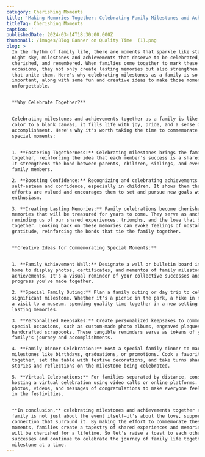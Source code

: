 ```yaml
---
category: Cherishing Moments
title: 'Making Memories Together: Celebrating Family Milestones and Achievements'
titleTag: Cherishing Moments
caption: ''
publishedDate: 2024-03-14T18:30:00.000Z
thumbnail: /images/Blog Banner on Quality Time  (1).png
blog: >
  In the rhythm of family life, there are moments that sparkle like stars in the
  night sky, milestones and achievements that deserve to be celebrated,
  cherished, and remembered. When families come together to mark these special
  occasions, they not only create lasting memories but also strengthen the bonds
  that unite them. Here's why celebrating milestones as a family is so
  important, along with some fun and creative ideas to make those moments
  unforgettable.


  **Why Celebrate Together?**


  Celebrating milestones and achievements together as a family is like adding
  color to a blank canvas, it fills life with joy, pride, and a sense of
  accomplishment. Here's why it's worth taking the time to commemorate these
  special moments:


  1. **Fostering Togetherness:** Celebrating milestones brings the family
  together, reinforcing the idea that each member's success is a shared victory.
  It strengthens the bond between parents, children, siblings, and even extended
  family members.

  2. **Boosting Confidence:** Recognizing and celebrating achievements boosts
  self-esteem and confidence, especially in children. It shows them that their
  efforts are valued and encourages them to set and pursue new goals with
  enthusiasm.

  3. **Creating Lasting Memories:** Family celebrations become cherished
  memories that will be treasured for years to come. They serve as anchors,
  reminding us of our shared experiences, triumphs, and the love that binds us
  together. Looking back on these memories can evoke feelings of nostalgia and
  gratitude, reinforcing the bonds that tie the family together.


  **Creative Ideas for Commemorating Special Moments:**


  1. **Family Achievement Wall:** Designate a wall or bulletin board in your
  home to display photos, certificates, and mementos of family milestones and
  achievements. It's a visual reminder of your collective successes and the
  progress you've made together.

  2. **Special Family Outing:** Plan a family outing or day trip to celebrate a
  significant milestone. Whether it's a picnic in the park, a hike in nature, or
  a visit to a museum, spending quality time together in a new setting creates
  lasting memories.

  3. **Personalized Keepsakes:** Create personalized keepsakes to commemorate
  special occasions, such as custom-made photo albums, engraved plaques, or
  handcrafted scrapbooks. These tangible reminders serve as tokens of your
  family's journey and accomplishments.

  4. **Family Dinner Celebration:** Host a special family dinner to mark
  milestones like birthdays, graduations, or promotions. Cook a favorite meal
  together, set the table with festive decorations, and take turns sharing
  stories and reflections on the milestone being celebrated.

  5. **Virtual Celebrations:** For families separated by distance, consider
  hosting a virtual celebration using video calls or online platforms. Share
  photos, videos, and messages of congratulations to make everyone feel included
  in the festivities.


  **In conclusion,** celebrating milestones and achievements together as a
  family is not just about the event itself—it's about the love, support, and
  connection that surround it. By making the effort to commemorate these special
  moments, families create a tapestry of shared experiences and memories that
  will be cherished for a lifetime. So let's raise a toast to each other's
  successes and continue to celebrate the journey of family life together, one
  milestone at a time.
---
```


